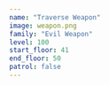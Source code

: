 ```yaml
---
name: "Traverse Weapon"
image: weapon.png
family: "Evil Weapon"
level: 100
start_floor: 41
end_floor: 50
patrol: false
---
```

